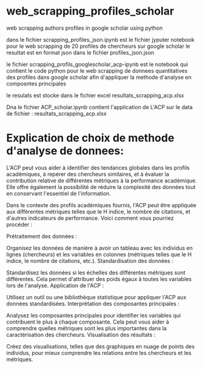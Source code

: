 # web_scrapping_profiles_scholar
web scrapping authors profiles in google scholar using python

dans le fichier scrapping_profiles_json.ipynb est le fichier jyputer notebook pour le web scrapping de 20 profiles de chercheurs sur google scholar
le resultat est en format json dans le fichier profiles_json.json

le fichier scrapping_profils_googlescholar_acp-ipynb est le notebook qui contient le code python pour le web scrapping de donnees quantitatives des profiles dans google scholar afin d'appliquer la methode d'analyse en composntes principales

le resulats est stocke dans le fichier excel resultats_scrapping_acp.xlsx

Dna le fichier ACP_scholar.ipynb contient l'application de L'ACP sur le data de fichier : resultats_scrapping_acp.xlsx



# Explication de choix de methode d'analyse de donnees:

L'ACP peut vous aider à identifier des tendances globales dans les profils académiques, à repérer des chercheurs similaires, et à évaluer la contribution relative de différentes métriques à la performance académique. Elle offre également la possibilité de réduire la complexité des données tout en conservant l'essentiel de l'information.

Dans le contexte des profils académiques fournis, l'ACP peut être appliquée aux différentes métriques telles que le H indice, le nombre de citations, et d'autres indicateurs de performance. Voici comment vous pourriez procéder :

Prétraitement des données :

Organisez les données de manière à avoir un tableau avec les individus en lignes (chercheurs) et les variables en colonnes (métriques telles que le H indice, le nombre de citations, etc.).
Standardisation des données :

Standardisez les données si les échelles des différentes métriques sont différentes. Cela permet d'attribuer des poids égaux à toutes les variables lors de l'analyse.
Application de l'ACP :

Utilisez un outil ou une bibliothèque statistique pour appliquer l'ACP aux données standardisées.
Interprétation des composantes principales :

Analysez les composantes principales pour identifier les variables qui contribuent le plus à chaque composante. Cela peut vous aider à comprendre quelles métriques sont les plus importantes dans la caractérisation des chercheurs.
Visualisation des résultats :

Créez des visualisations, telles que des graphiques en nuage de points des individus, pour mieux comprendre les relations entre les chercheurs et les métriques.
